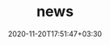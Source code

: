 ---
title: "news"
date: 2020-11-20T17:51:47+03:30
draft: false
headless: true

# all icons by [feathericons.com](https://https://feathericons.com//) are supported
show_news_icons: true
default_news_icon: "file-text"

num_news: 5

news_items:
- text: "[NetEase YouDao](https://www.youdao.com/), full-time Artificial Intelligence Engineer"
  extra_text: "April 2022 - Now."
- text: "ByteDance AI-Lab, Speech Technology Research Intern"
  extra_text: "November. 2020 - February. 2021"
---